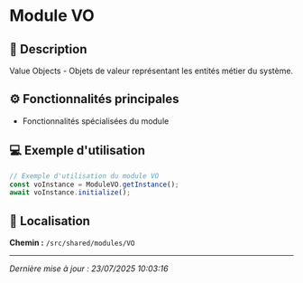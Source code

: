 # Module VO

## 📖 Description

Value Objects - Objets de valeur représentant les entités métier du système.

## ⚙️ Fonctionnalités principales

- Fonctionnalités spécialisées du module





## 💻 Exemple d'utilisation

```typescript
// Exemple d'utilisation du module VO
const voInstance = ModuleVO.getInstance();
await voInstance.initialize();
```

## 📍 Localisation

**Chemin :** `/src/shared/modules/VO`

---

*Dernière mise à jour : 23/07/2025 10:03:16*
